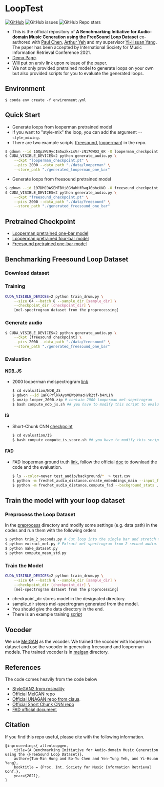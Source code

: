 # LoopTest 
[![GitHub](https://img.shields.io/github/license/allenhung1025/loop-generation?label=license)](./LICENSE.md)
![GitHub issues](https://img.shields.io/github/issues/allenhung1025/loop-generation)
![GitHub Repo stars](https://img.shields.io/github/stars/allenhung1025/loop-generation)
* This is the official repository of **A Benchmarking Initiative for Audio-domain Music Generation using the FreeSound Loop Dataset** co-authored with [Paul Chen](https://paulyuchen.com/), [Arthur Yeh](http://yentung.com/) and my supervisor [Yi-Hsuan Yang](http://mac.citi.sinica.edu.tw/~yang/). The paper has been accepted by International Society for Music Information Retrieval Conference 2021.  
* [Demo Page](https://loopgen.github.io/).
* Will put on arxiv link upon release of the paper.
* We not only provided pretrained model to generate loops on your own but also provided scripts for you to evaluate the generated loops.
## Environment
```
$ conda env create -f environment.yml 
```
## Quick Start
* Generate loops from looperman pretrained model
* If you want to "style-mix" the loop, you can add the argument `--style_mixing`.
* There are two example scripts ([freesound](./generate_freesound.sh), [looperman](./generate_looperman.sh)) in the repo. 
``` bash
$ gdown --id 1GQpzWz9ycIm5wzkxLsVr-zN17GWD3_6K -O looperman_checkpoint.pt
$ CUDA_VISIBLE_DEVICES=2 python generate_audio.py \
    --ckpt "looperman_checkpoint.pt" \
    --pics 2000 --data_path "./data/looperman" \
    --store_path "./generated_looperman_one_bar"
``` 
* Generate loops from freesound pretrained model
``` bash
$ gdown --id 197DMCOASEMFBVi8GMahHfRwgJ0bhcUND -O freesound_checkpoint.pt 
$ CUDA_VISIBLE_DEVICES=2 python generate_audio.py \
    --ckpt "freesound_checkpoint.pt" \
    --pics 2000 --data_path "./data/freesound" \
    --store_path "./generated_freesound_one_bar"
``` 
## Pretrained Checkpoint
* [Looperman pretrained one-bar model](https://drive.google.com/file/d/1GQpzWz9ycIm5wzkxLsVr-zN17GWD3_6K/view?usp=sharing) 
* [Looperman pretrained four-bar model]()
* [Freesound pretrained one-bar model](https://drive.google.com/file/d/197DMCOASEMFBVi8GMahHfRwgJ0bhcUND/view?usp=sharing)

## Benchmarking Freesound Loop Dataset
### Download dataset
### Training

``` bash
CUDA_VISIBLE_DEVICES=2 python train_drum.py \
    --size 64 --batch 8 --sample_dir [sample_dir] \
    --checkpoint_dir [checkpoint_dir] \
    [mel-spectrogram dataset from the proprocessing]
```

### Generate audio
```bash
$ CUDA_VISIBLE_DEVICES=2 python generate_audio.py \
    --ckpt [freesound checkpoint] \
    --pics 2000 --data_path "./data/freesound" \
    --store_path "./generated_freesound_one_bar"
```
### Evaluation
#### NDB_JS
* 2000 looperman melspectrogram [link](https://drive.google.com/file/d/1aFGPYlkkAysVBWp9VacHVk2tf-b4rLIh/view?usp=sharing)
    ``` bash
    $ cd evaluation/NDB_JS
    $ gdwon --id 1aFGPYlkkAysVBWp9VacHVk2tf-b4rLIh
    $ unzip looper_2000.zip # contain 2000 looperman mel-sepctrogram
    $ bash compute_ndb_js.sh ## you have to modify this script to evaluation your generated melspectrograms
    ```
#### IS
* Short-Chunk CNN [checkpoint](./evaluation/IS/best_model.ckpt)
    ``` bash
    $ cd evaluation/IS
    $ bash compute compute_is_score.sh ## you have to modify this script to evaluation your generated melspectrograms
    ```
#### FAD
* FAD looperman ground truth [link](./evaluation/FAD/looperman_2000.stats), follow the official [doc](fad) to download the code and the evaluation.

    ``` bash
    $ ls --color=never test_audio/background/*  > test.csv
    $ python -m frechet_audio_distance.create_embeddings_main --input_files test.csv --stats test.stats
    $ python -m frechet_audio_distance.compute_fad --background_stats ./looperman_2000.stats --test_stats test.stats
    ```



## Train the model with your loop dataset
### Preprocess the Loop Dataset
In the [preprocess](./preprocess) directory and modify some settings (e.g. data path) in the codes and run them with the following orders
``` bash
$ python trim_2_seconds.py # Cut loop into the single bar and stretch them to 2 second.
$ python extract_mel.py # Extract mel-spectrogram from 2-second audio.
$ python make_dataset.py 
$ python compute_mean_std.py 
```

### Train the Model
``` bash
CUDA_VISIBLE_DEVICES=2 python train_drum.py \
    --size 64 --batch 8 --sample_dir [sample_dir] \
    --checkpoint_dir [checkpoint_dir] \
    [mel-spectrogram dataset from the proprocessing]
```
* checkpoint_dir stores model in the designated directory.
* sample_dir stores mel-spectrogram generated from the model.
* You should give the data directory in the end.
* There is an example training [script](./train.sh)

## Vocoder
We use [MelGAN][melgan] as the vocoder. We trained the vocoder with looperman dataset and use the vocoder in generating freesound and looperman models.
The trained vocoder is in [melgan](./melgan) directory.

## References
The code comes heavily from the code below
* [StyleGAN2 from rosinality][stylegan2]
* [Official MelGAN repo][melgan] 
* [Official UNAGAN repo from ciaua][unagan].
* [Official Short Chunk CNN repo][cnn]
* [FAD official document][fad]

[fad]: https://github.com/google-research/google-research/tree/master/frechet_audio_distance
[cnn]: https://github.com/minzwon/sota-music-tagging-models
[stylegan2]: https://github.com/rosinality/stylegan2-pytorch
[unagan]: https://github.com/ciaua/unagan
[melgan]: https://github.com/descriptinc/melgan-neurips

## Citation
If you find this repo useful, please cite with the following information.
```
@inproceedings{ allenloopgen, 
	title={A Benchmarking Initiative for Audio-domain Music Generation using the {FreeSound Loop Dataset}},
	author={Tun-Min Hung and Bo-Yu Chen and Yen-Tung Yeh, and Yi-Hsuan Yang},
	booktitle = {Proc. Int. Society for Music Information Retrieval Conf.},
	year={2021},
}
```
